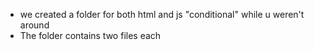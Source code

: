 - we created a folder for both html and js "conditional" while u weren't around
- The folder contains two files each
